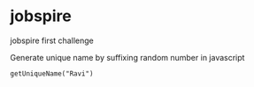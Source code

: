 # jobspire
jobspire first challenge

Generate unique name by suffixing random number in javascript

``` 
getUniqueName("Ravi")
